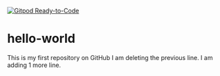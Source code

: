 [![Gitpod Ready-to-Code](https://img.shields.io/badge/Gitpod-Ready--to--Code-blue?logo=gitpod)](https://gitpod.io/#https://github.com/ansul-a/hello-world) 

# hello-world
This is my first repository on GitHub
I am deleting the previous line.
I am adding 1 more line.
